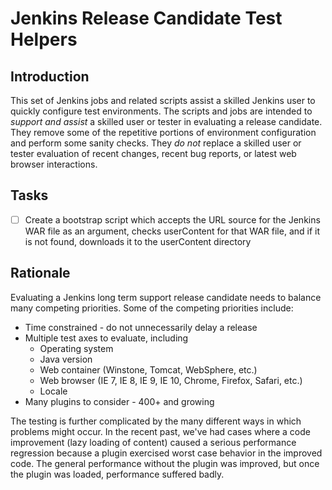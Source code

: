 Jenkins Release Candidate Test Helpers
======================================

Introduction
------------

This set of Jenkins jobs and related scripts assist a skilled Jenkins
user to quickly configure test environments.  The scripts and jobs are
intended to *support and assist* a skilled user or tester in
evaluating a release candidate.  They remove some of the repetitive
portions of environment configuration and perform some sanity checks.
They *do not* replace a skilled user or tester evaluation of recent
changes, recent bug reports, or latest web browser interactions.

Tasks
-----

- [ ] Create a bootstrap script which accepts the URL source for the
      Jenkins WAR file as an argument, checks userContent for that WAR
      file, and if it is not found, downloads it to the userContent
      directory

Rationale
---------

Evaluating a Jenkins long term support release candidate needs to
balance many competing priorities.  Some of the competing priorities
include:

- Time constrained - do not unnecessarily delay a release
- Multiple test axes to evaluate, including
    - Operating system
    - Java version
    - Web container (Winstone, Tomcat, WebSphere, etc.)
    - Web browser (IE 7, IE 8, IE 9, IE 10, Chrome, Firefox, Safari, etc.)
    - Locale
- Many plugins to consider - 400+ and growing

The testing is further complicated by the many different ways in which
problems might occur.  In the recent past, we've had cases where a
code improvement (lazy loading of content) caused a serious
performance regression because a plugin exercised worst case behavior
in the improved code.  The general performance without the plugin was
improved, but once the plugin was loaded, performance suffered badly.
